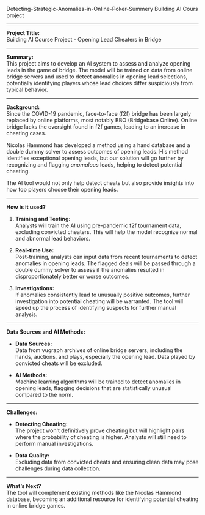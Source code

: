 Detecting-Strategic-Anomalies-in-Online-Poker-Summery
Building AI Cours project 


---

**Project Title:**  
Building AI Course Project - Opening Lead Cheaters in Bridge

---

**Summary:**  
This project aims to develop an AI system to assess and analyze opening leads in the game of bridge. The model will be trained on data from online bridge servers and used to detect anomalies in opening lead selections, potentially identifying players whose lead choices differ suspiciously from typical behavior.

---

**Background:**  
Since the COVID-19 pandemic, face-to-face (f2f) bridge has been largely replaced by online platforms, most notably BBO (Bridgebase Online). Online bridge lacks the oversight found in f2f games, leading to an increase in cheating cases. 

Nicolas Hammond has developed a method using a hand database and a double dummy solver to assess outcomes of opening leads. His method identifies exceptional opening leads, but our solution will go further by recognizing and flagging *anomalous* leads, helping to detect potential cheating.

The AI tool would not only help detect cheats but also provide insights into how top players choose their opening leads.

---

**How is it used?**  
1. **Training and Testing:**  
   Analysts will train the AI using pre-pandemic f2f tournament data, excluding convicted cheaters. This will help the model recognize normal and abnormal lead behaviors.
  
2. **Real-time Use:**  
   Post-training, analysts can input data from recent tournaments to detect anomalies in opening leads. The flagged deals will be passed through a double dummy solver to assess if the anomalies resulted in disproportionately better or worse outcomes. 

3. **Investigations:**  
   If anomalies consistently lead to unusually positive outcomes, further investigation into potential cheating will be warranted. The tool will speed up the process of identifying suspects for further manual analysis.

---

**Data Sources and AI Methods:**  
- **Data Sources:**  
  Data from vugraph archives of online bridge servers, including the hands, auctions, and plays, especially the opening lead. Data played by convicted cheats will be excluded.
  
- **AI Methods:**  
  Machine learning algorithms will be trained to detect anomalies in opening leads, flagging decisions that are statistically unusual compared to the norm.

---

**Challenges:**  
- **Detecting Cheating:**  
  The project won't definitively prove cheating but will highlight pairs where the probability of cheating is higher. Analysts will still need to perform manual investigations.
  
- **Data Quality:**  
  Excluding data from convicted cheats and ensuring clean data may pose challenges during data collection.

---

**What’s Next?**  
The tool will complement existing methods like the Nicolas Hammond database, becoming an additional resource for identifying potential cheating in online bridge games.
